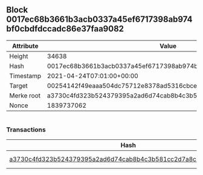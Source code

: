 ## Block 0017ec68b3661b3acb0337a45ef6717398ab974bf0cbdfdccadc86e37faa9082

Attribute | Value
--- | ---
Height | 34638
Hash | 0017ec68b3661b3acb0337a45ef6717398ab974bf0cbdfdccadc86e37faa9082
Timestamp | 2021-04-24T07:01:00+00:00
Target | 00254142f49eaaa504dc75712e8378ad5316cbcead634704b3734b6271167cc4
Merke root | a3730c4fd323b524379395a2ad6d74cab8b4c3b581cc2d7a8ce760a5a84a9f3e
Nonce | 1839737062

```

```

### Transactions

Hash | Amount
--- | ---
[a3730c4fd323b524379395a2ad6d74cab8b4c3b581cc2d7a8ce760a5a84a9f3e](a3730c4fd323b524379395a2ad6d74cab8b4c3b581cc2d7a8ce760a5a84a9f3e.md) | 10.00000000 SKEPTI 
